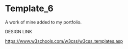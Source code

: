 # Template_6
A work of mine added to my portfolio.

DESIGN LINK

https://www.w3schools.com/w3css/w3css_templates.asp
